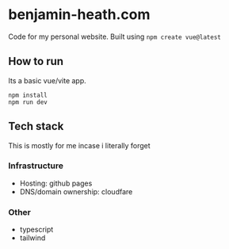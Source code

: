 # benjamin-heath.com

Code for my personal website. Built using `npm create vue@latest`

## How to run

Its a basic vue/vite app.

```
npm install
npm run dev
```

## Tech stack

This is mostly for me incase i literally forget

### Infrastructure

- Hosting: github pages
- DNS/domain ownership: cloudfare

### Other

- typescript
- tailwind

